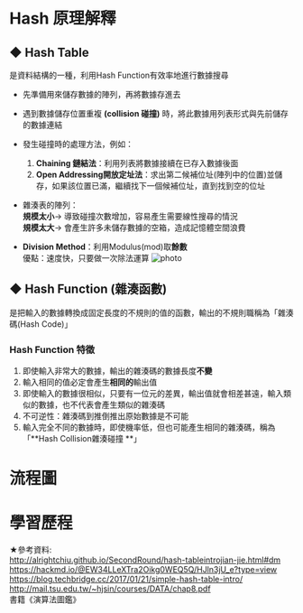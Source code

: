# Hash 原理解釋
## ◆ Hash Table
 是資料結構的一種，利用Hash Function有效率地進行數據搜尋
  * 先準備用來儲存數據的陣列，再將數據存進去
  * 遇到數據儲存位置重複 **(collision 碰撞)** 時，將此數據用列表形式與先前儲存的數據連結                     
  * 發生碰撞時的處理方法，例如：
     1. **Chaining 鏈結法**：利用列表將數據接續在已存入數據後面    
     2. **Open Addressing開放定址法**：求出第二候補位址(陣列中的位置)並儲存，如果該位置已滿，繼續找下一個候補位址，直到找到空的位址
  * 雜湊表的陣列：              
     **規模太小**→ 導致碰撞次數增加，容易產生需要線性搜尋的情況                   
     **規模太大**→ 會產生許多未儲存數據的空箱，造成記憶體空間浪費
     
  * **Division Method**：利用Modulus(mod)取**餘數**                   
    優點：速度快，只要做一次除法運算
     ![photo](https://github.com/stopraining/LearningNote/blob/master/pic/hash2.JPG)
     

## ◆ Hash Function (雜湊函數)
  是把輸入的數據轉換成固定長度的不規則的值的函數，輸出的不規則職稱為「雜湊碼(Hash Code)」
### Hash Function 特徵
   1. 即使輸入非常大的數據，輸出的雜湊碼的數據長度**不變**                    
   2. 輸入相同的值必定會產生**相同的**輸出值               
   3. 即使輸入的數據很相似，只要有一位元的差異，輸出值就會相差甚遠，輸入類似的數據，也不代表會產生類似的雜湊碼                         
   4. 不可逆性：雜湊碼到推倒推出原始數據是不可能                    
   5. 輸入完全不同的數據時，即使機率低，但也可能產生相同的雜湊碼，稱為「**Hash Collision雜湊碰撞 **」    
   
                       
                
   

    

# 流程圖

# 學習歷程


★參考資料:            
http://alrightchiu.github.io/SecondRound/hash-tableintrojian-jie.html#dm              
https://hackmd.io/@EW34LLeXTra2Oikg0WEQ5Q/HJln3jU_e?type=view                 
https://blog.techbridge.cc/2017/01/21/simple-hash-table-intro/                    
http://mail.tsu.edu.tw/~hjsin/courses/DATA/chap8.pdf                
書籍《演算法圖鑑》
